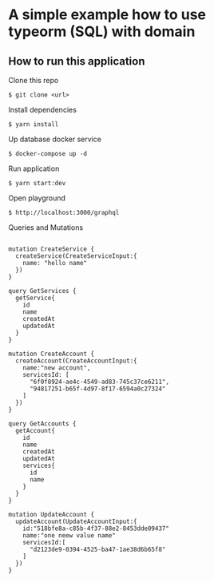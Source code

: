# A simple example how to use typeorm (SQL) with domain

## How to run this application

Clone this repo

`$ git clone <url>`

Install dependencies

`$ yarn install`

Up database docker service 

`$ docker-compose up -d`

Run application

`$ yarn start:dev`

Open playground

`$ http://localhost:3000/graphql`

Queries and Mutations 

```gql

mutation CreateService {
  createService(CreateServiceInput:{
    name: "hello name"
  })
}

query GetServices {
  getService{
    id
    name
    createdAt
    updatedAt
  }
}

mutation CreateAccount {
  createAccount(CreateAccountInput:{
    name:"new account",
    servicesId: [
      "6f0f8924-ae4c-4549-ad83-745c37ce6211", 
      "94817251-b65f-4d97-8f17-6594a0c27324"
    ]
  })
}

query GetAccounts {
  getAccount{
    id
    name
    createdAt
    updatedAt
    services{
      id
      name
    }
  }
}

mutation UpdateAccount {
  updateAccount(UpdateAccountInput:{
    id:"518bfe8a-c85b-4f37-88e2-8453dde09437"
    name:"one neew value name"
    servicesId:[
      "d2123de9-0394-4525-ba47-1ae38d6b65f8"
    ]
  })
}

```